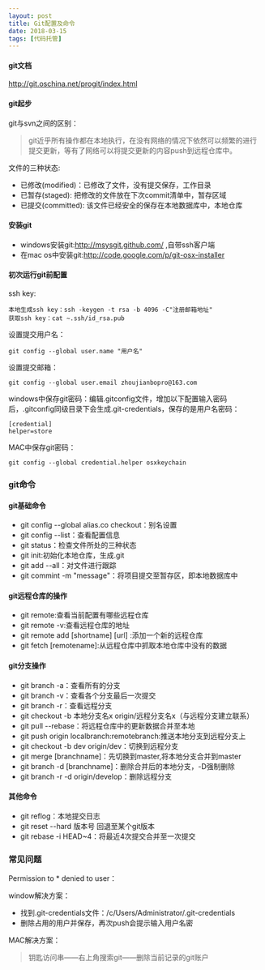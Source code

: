 ```yaml
---
layout: post
title: Git配置及命令
date: 2018-03-15
tags: [代码托管]
---
```


#### git文档
http://git.oschina.net/progit/index.html

#### git起步
git与svn之间的区别：
> git近乎所有操作都在本地执行，在没有网络的情况下依然可以频繁的进行提交更新，等有了网络可以将提交更新的内容push到远程仓库中。

文件的三种状态:

- 已修改(modified)：已修改了文件，没有提交保存，工作目录
- 已暂存(staged): 把修改的文件放在下次commit清单中，暂存区域
- 已提交(committed): 该文件已经安全的保存在本地数据库中，本地仓库

#### 安装git

- windows安装git:http://msysgit.github.com/ ,自带ssh客户端
- 在mac os中安装git:http://code.google.com/p/git-osx-installer

#### 初次运行git前配置

ssh key:

```$xslt
本地生成ssh key：ssh -keygen -t rsa -b 4096 -C"注册邮箱地址"
获取ssh key：cat ~.ssh/id_rsa.pub
```

设置提交用户名：
```$xslt
git config --global user.name "用户名"
```

设置提交邮箱：
```$xslt
git config --global user.email zhoujianbopro@163.com 
```

windows中保存git密码：编辑.gitconfig文件，增加以下配置输入密码后，.gitconfig同级目录下会生成.git-credentials，保存的是用户名密码：
```$xslt
[credential]
helper=store

```

MAC中保存git密码：
```$xslt
git config --global credential.helper osxkeychain
```

### git命令

#### git基础命令
- git config --global alias.co checkout：别名设置
- git config --list：查看配置信息
- git status：检查文件所处的三种状态
- git init:初始化本地仓库，生成.git
- git add --all：对文件进行跟踪
- git commint -m "message"：将项目提交至暂存区，即本地数据库中

#### git远程仓库的操作
- git remote:查看当前配置有哪些远程仓库
- git remote -v:查看远程仓库的地址
- git remote add [shortname] [url] :添加一个新的远程仓库
- git fetch [remotename]:从远程仓库中抓取本地仓库中没有的数据

#### git分支操作
- git branch -a：查看所有的分支
- git branch -v：查看各个分支最后一次提交
- git branch -r：查看远程分支
- git checkout -b 本地分支名x origin/远程分支名x（与远程分支建立联系）
- git pull --rebase：将远程仓库中的更新数据合并至本地
- git push origin localbranch:remotebranch:推送本地分支到远程分支上
- git checkout -b dev origin/dev：切换到远程分支
- git merge [branchname]：先切换到master,将本地分支合并到master
- git branch -d [branchname]：删除合并后的本地分支，-D强制删除
- git branch -r -d origin/develop：删除远程分支

#### 其他命令
- git reflog：本地提交日志
- git reset --hard 版本号 回退至某个git版本
- git rebase -i HEAD~4：将最近4次提交合并至一次提交

### 常见问题

Permission to * denied to user：

window解决方案：
- 找到.git-credentials文件：/c/Users/Administrator/.git-credentials
- 删除占用的用户并保存，再次push会提示输入用户名密

MAC解决方案：
> 钥匙访问串——右上角搜索git——删除当前记录的git账户




